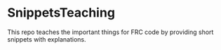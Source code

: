 # SnippetsTeaching
This repo teaches the important things for FRC code by providing short snippets with explanations.
